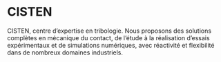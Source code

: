 # CISTEN
CISTEN, centre d’expertise en tribologie. Nous proposons des solutions complètes en mécanique du contact, de l’étude à la réalisation d’essais expérimentaux et de simulations numériques, avec réactivité et flexibilité dans de nombreux domaines industriels.
